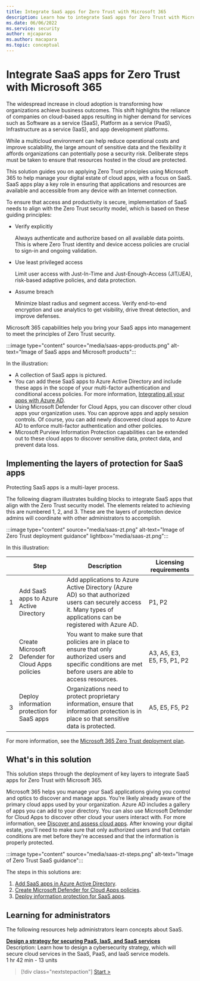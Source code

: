 ```yaml
---
title: Integrate SaaS apps for Zero Trust with Microsoft 365
description: Learn how to integrate SaaS apps for Zero Trust with Microsoft 365
ms.date: 06/06/2022
ms.service: security
author: mjcaparas
ms.author: macapara
ms.topic: conceptual
---
```


# Integrate SaaS apps for Zero Trust with Microsoft 365 

The widespread increase in cloud adoption is transforming how organizations achieve business outcomes.  This shift highlights the  reliance of companies on cloud-based apps resulting in higher demand for services such as Software as a service (SaaS), Platform as a service (PaaS), Infrastructure as a service (IaaS), and app development platforms. 


While a multicloud environment can help reduce operational costs and improve scalability, the large amount of sensitive data and the flexibility it affords organizations can potentially pose a security risk. Deliberate steps must be taken to ensure that resources hosted in the cloud are protected. 

This solution guides you on applying Zero Trust principles using Microsoft 365 to help manage your digital estate of cloud apps, with a focus on SaaS. SaaS apps play a key role in ensuring that applications and resources are available and accessible from any device with an Internet connection.

To ensure that access and productivity is secure, implementation of SaaS needs to align with the Zero Trust security model, which is based on these guiding principles:

- Verify explicitly

    Always authenticate and authorize based on all available data points. This is where Zero Trust identity and device access policies are crucial to sign-in and ongoing validation.

- Use least privileged access

    Limit user access with Just-In-Time and Just-Enough-Access (JIT/JEA), risk-based adaptive policies, and data protection.

- Assume breach

    Minimize blast radius and segment access. Verify end-to-end encryption and use analytics to get visibility, drive threat detection, and improve defenses.

Microsoft 365 capabilities help you bring your SaaS apps into management to meet the principles of Zero Trust security. 


:::image type="content" source="media/saas-apps-products.png" alt-text="Image of SaaS apps and Microsoft products":::

In the illustration:
- A collection of SaaS apps is pictured.
- You can add these SaaS apps to Azure Active Directory and include these apps in the scope of your multi-factor authentication and conditional access policies. For more information, [Integrating all your apps with Azure AD](/azure/active-directory/fundamentals/five-steps-to-full-application-integration-with-azure-ad).
- Using Microsoft Defender for Cloud Apps, you can discover other cloud apps your organization uses. You can approve apps and apply session controls. Of course, you can add newly discovered cloud apps to Azure AD to enforce multi-factor authentication and other policies.
- Microsoft Purview Information Protection capabilities can be extended out to these cloud apps to discover sensitive data, protect data, and prevent data loss.


## Implementing the layers of protection for SaaS apps

Protecting SaaS apps is a multi-layer process. 


The following diagram illustrates building blocks to integrate SaaS apps that align with the Zero Trust security model. The elements related to achieving this are numbered 1, 2, and 3. These are the layers of protection device admins will coordinate with other administrators to accomplish.


:::image type="content" source="media/saas-zt.png" alt-text="Image of Zero Trust deployment guidance" lightbox="media/saas-zt.png":::

In this illustration:


|&nbsp;|Step|Description|Licensing requirements|
|---|---|---|---|
|1|Add SaaS apps to Azure Active Directory |Add applications to Azure Active Directory (Azure AD) so that authorized users can securely access it. Many types of applications can be registered with Azure AD.| P1, P2 |
|2|Create Microsoft Defender for Cloud Apps policies |You want to make sure that policies are in place to ensure that only authorized users and specific conditions are met before users are able to access resources.   | A3, A5, E3, E5, F5, P1, P2 |
|3|Deploy information protection for SaaS apps | Organizations need to protect proprietary information, ensure that information protection is in place so that sensitive data is protected.|A5, E5, F5, P2|



For more information, see the [Microsoft 365 Zero Trust deployment plan](/microsoft-365/security/microsoft-365-zero-trust).


## What's in this solution
This solution steps through the deployment of key layers to integrate SaaS apps for Zero Trust with Microsoft 365. 

Microsoft 365 helps you manage your SaaS applications giving you control and optics to discover and manage apps. You're likely already aware of the primary cloud apps used by your organization. Azure AD includes a gallery of apps you can add to your directory. You can also use Microsoft Defender for Cloud Apps to discover other cloud your users interact with. For more information, see [Discover and assess cloud apps](/defender-cloud-apps/best-practices#discover-and-assess-cloud-apps). After knowing your digital estate, you'll need to make sure that only authorized users and that certain conditions are met before they're accessed and that the information is properly protected.


:::image type="content" source="media/saas-zt-steps.png" alt-text="Image of Zero Trust SaaS guidance":::


The steps in this solutions are:
1. [Add SaaS apps in Azure Active Directory](add-saas-apps.md).
2. [Create Microsoft Defender for Cloud Apps policies]().
3. [Deploy information protection for SaaS apps]().


## Learning for administrators

The following resources help administrators learn concepts about SaaS. 

**[Design a strategy for securing PaaS, IaaS, and SaaS services](/learn/modules/design-strategy-for-secure-paas-iaas-saas-services/)**<br>
Description: Learn how to design a cybersecurity strategy, which will secure cloud services in the SaaS, PaaS, and IaaS service models.<br>
1 hr 42 min - 13 units

> [!div class="nextstepaction"]
> [Start >](/learn/modules/design-strategy-for-secure-paas-iaas-saas-services/)





